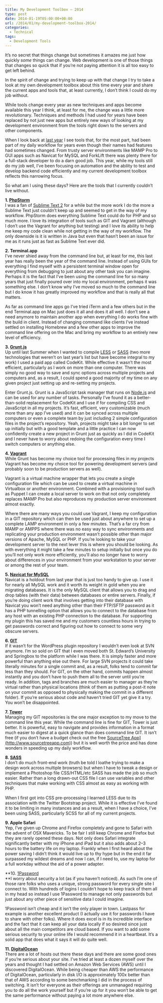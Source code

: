 ```yaml
---
title: My Development Toolbox – 2014
type: post
date: 2014-01-19T05:00:00+00:00
url: /2014/01/my-development-toolbox-2014/
categories:
  - Technical
tags:
  - Development Tools
---
```


It’s no secret that things change but sometimes it amazes me just how quickly _some_ things can change. Web development is one of those things that changes so quick that if you’re not paying attention it is all too easy to get left behind.

In the spirit of change and trying to keep up with that change I try to take a look at my own development toolbox about this time every year and share the current apps and tools that, at least currently, I don’t think I could do my job without.

While tools change every year as new techniques and apps become available this year I think, at least for me, the change was a little more revolutionary. Techniques and methods I had used for years have been replaced by not just new apps but entirely new ways of looking at my development environment from the tools right down to the servers and other components.

When I look back at [last year][1] I see tools that, for the most part, had been part of my daily workflow for years even though their names had features had sometimes changed. From trusty server environments like MAMP Pro to GUI apps such as Navicat for MySQL and ForkLift there was plenty there for a full-stack developer to do a darn good job. This year, while my tools still do my job well, I’ve been focusing on automation and the ability to test and develop backend code efficiently and my current development toolbox reflects this narrowing focus.

So what am I using these days? Here are the tools that I currently couldn’t live without.

**1. [PhpStorm](http://www.jetbrains.com/phpstorm/)**<br />
I was a fan of [Sublime Text 2](http://www.sublimetext.com) for a while but the more work I do the more a Sublime Text just couldn’t keep up and seemed to get in the way of my workflow. PhpStorm does everything Sublime Text could do for PHP and so much more. I love its integration of tools such as GIT and Vagrant (although I don’t use the Vagrant for anything but testing) and I love its ability to help me keep my code clean while not getting in the way of my workflow. The only downside is it is written in Java but even that hasn’t been an issue for me as it runs just as fast as Sublime Text ever did.

**2. Terminal.app**<br />
I’ve never shied away from the command line but, at least for me, this last year has really been the year of the command line. Instead of using GUIs for everything I find myself with a persistent terminal window open for everything from debugging to just about any other task you can imagine. Perhaps it is the fact that I’ve been using the command line for so many years that just finally poured over into my local environment, perhaps it was something else. I don’t know why I’ve moved so much to the command line but I do know it has greatly improved my workflow and that is really all that matters.

As far as command line apps go I’ve tried iTerm and a few others but in the end Terminal.app on Mac just does it all and does it all well. I don’t see a need anymore to maintain another app when everything I do works fine with the build in client. Instead of changing command like clients I’ve instead settled on installing Homebrew and a few other apps to improve the command line offering on the Mac and bring my workflow to an entirely new level of efficiency.

**3. [Grunt.js](http://gruntjs.com)**<br />
Up until last Summer when I wanted to compile [LESS](http://www.lesscss.org) or [SASS](http://sass-lang.com) (two more technologies that weren’t on last year’s list but have become integral to my work) I used a paid app called CodeKit. While effective it wasn’t the most efficient, particularly as I work on more than one computer. There was simply no good way to save and sync options across multiple projects and computers and, as a result, I could spend a good majority of my time on any given project just setting up and re-setting my projects.

Enter Grunt.js. Grunt is a JavaScript task manager that runs on [Node.js]() and can be used for any number of tasks. Personally I’ve found it as a better-than-solid replacement for CodeKit and I use if for compiling CSS and JavaScript in all my projects. It’s fast, efficient, very customizable (much more than any app I’ve used) and it can be synced across multiple computers or even a complete team by just including 2 simple configuration files in the project’s repository. Yeah, projects might take a bit longer to set up initially but with a good template and a little practice I can now confidently create a new project in Grunt just as quickly as I did in CodeKit and I never have to worry about redoing the configuration every time I switch computers or anything else.

**4. [Vagrant](http://www.vagrantup.com)**<br />
While Grunt has become my choice tool for processing files in my projects Vagrant has become my choice tool for powering development servers (and probably soon to be production servers as well).

Vagrant is a virtual machine wrapper that lets you create a single configuration file which can be used to create a virtual machine in Virtualbox or another environment. Combined with a provisioning tool such as Puppet I can create a local server to work on that not only completely replaces MAMP Pro but also reproduces my production server environment almost exactly.

Where there are many ways you could use Vagrant, I keep my configuration in a GIT repository which can then be used just about anywhere to set up a complete LAMP environment in only a few minutes. That’s a far cry from MAMP or AMPPS where there was no easy way to sync environments and replicating your production environment wasn’t possible other than major versions of Apache, MySQL or PHP. If you’re looking to take your development server to the next lever this is where you should be looking. As with everything it might take a few minutes to setup initially but once you do you’ll not only work more efficiently, you’ll also no longer have to worry about differences in your environment from your workstation to your server or among the rest of your team.

**5. [Navicat for MySQL](http://www.navicat.com/products/navicat-for-mysql)**<br />
Navicat is a holdout from last year that is just too handy to give up. I use it for nearly all MySQL work and it worth its weight in gold when you are migrating databases. It is the only MySQL client that allows you to drag and drop tables (with their data) between databases or entire servers. Finally, if you’re doing client work that involves getting into their database with Navicat you won’t need anything other than their FTP/SFTP password as it has a PHP tunnelling option that allows you to connect to the database from any host with an existing PHP connection to the database. For supporting my plugin this has saved me and my customers countless hours in trying to get passwords correct and figuring out how to connect to some very obscure servers.

**6. [GIT](http://www.git-scm.com)**<br />
If it wasn’t for the WordPress plugin repository I wouldn’t even look at SVN anymore. I’m so sold on GIT that I even moved both St. Edward’s University and Springbox to the platform while I was there. It is simply faster and more powerful than anything else out there. For large SVN projects it could take literally minutes for a single commit and, as a result, folks tend to commit far less than they should. For GIT, on the other hand, commits happen almost instantly and you don’t have to push them all to the server until you’re ready. In addition, tags and branches are much easier to manager as they’re virtual rather than physical locations (think of them as putting a post-it note on your commit as opposed to physically making the commit in a different folder). If you’re serious about code and haven’t tried GIT yet give it a try. You won’t be disappointed.

**7. [Tower](http://www.git-tower.com)**<br />
Managing my GIT repositories is the one major exception to my move to the command line this year. While the command line is fine for GIT, Tower is just better. It is powerful, easy to navigate and provides information in a format much easier to digest at a quick glance than does command line GIT. It isn’t free (if you don’t have a budget check out the free <a title="SourceTree" href="">SourceTree App](http://www.sourcetreeapp.com)) but it is well worth the price and has done wonders in speeding up my daily workflow.

**8. [SASS](http://sass-lang.com)**<br />
I don’t do much front-end work (truth be told I loathe trying to make a design work across multiple browsers) but when I have to tweak a design or implement a Photoshop file CSS/HTML/etc SASS has made the job so much easier. Rather than a long drawn-out CSS file I can use variables and other techniques that make working with CSS almost as easy as working with PHP.

When I first got into CSS pre-processing I learned LESS due to its association with the Twitter Bootstrap project. While it is effective I’ve found it to be limiting in many instances and as a result, when I have a choice, I’ve been using SASS, particularly SCSS for all of my current projects.

**9. Apple Safari**<br />
Yep, I’ve given up Chrome and Firefox completely and gone to Safari with the advent of OSX Mavericks. To be fair I still keep Chrome and Firefox but they are rarely opened these days. Not only does Safari integrate significantly better with my iPhone and iPad but it also adds about 2–3 hours to the battery life on my laptop. Frankly when I first heard about the power saving I didn’t think it would live up to thy hype but in the end it far surpassed my wildest dreams and now I can, if I need to, use my laptop for a full workday without the aid of a power adapter.

**10. [1Password<br />](https://agilebits.com/onepassword)**I worry about security a lot (as if you haven’t noticed). As such I’m one of those rare folks who uses a unique, strong password for every single site I connect to. With hundreds of logins I couldn’t hope to keep track of them all in my head so instead I use 1Password to manage not only passwords but just about any other piece of sensitive data I could imagine.

1Password isn’t cheap and it isn’t the only player in town. Lastpass for example is another excellent product (I actually use it for passwords I have to share with other folks). Where it does excel is in its incredible interface and the fact that it can keep all your data locally if so desired since just about all the main competitors are cloud based. If you want to add some serious security to your online life I would recommend it in a heartbeat. It’s a solid app that does what it says it will do quite well.

**11. [DigitalOcean](https://www.digitalocean.com)**<br />
There are a lot of hosts out there these days and there are some good ones if you’re serious about your site. I’ve tried at least a dozen myself over the years and thought I had settled on Amazon Web Services (AWS) until I discovered DigitalOcean. While being cheaper than AWS the performance of DigitalOcean, particularly in disk I/O is approximately 100x better than that of AWS according to some benchmarking I did in the process of switching. It isn’t for everyone as their offerings are unmanaged requiring you to do all the work yourself but if you’re up for it you won’t be able to get the same performance without paying a lot more anywhere else.

 [1]: /2013/05/bit51s-development-tools-2013-edition/